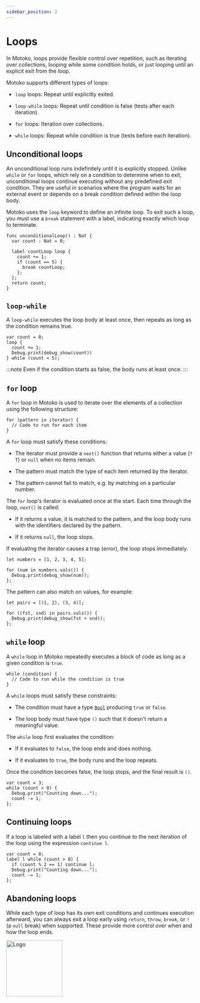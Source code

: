 ```yaml
---
sidebar_position: 2
---
```


# Loops

In Motoko, loops provide flexible control over repetition, such as iterating over collections, looping while some condition holds, or just looping until an explicit exit from the loop.

Motoko supports different types of loops:

- `loop` loops: Repeat until explicitly exited.

- `loop-while` loops: Repeat until condition is false (tests after each iteration).

- `for` loops: Iteration over collections.

- `while` loops: Repeat while condition is true (tests before each iteration).

## Unconditional loops

An unconditional loop runs indefinitely until it is explicitly stopped. Unlike `while` or `for` loops, which rely on a condition to determine when to exit, unconditional loops continue executing without any predefined exit condition. They are useful in scenarios where the program waits for an external event or depends on a break condition defined within the loop body.

Motoko uses the `loop` keyword to define an infinite loop. To exit such a loop, you must use a `break` statement with a label, indicating exactly which loop to terminate.

```motoko no-repl
func unconditionalLoop() : Nat {
  var count : Nat = 0;

  label countLoop loop {
    count += 1;
    if (count == 5) {
      break countLoop;
    };
  };
  return count;
}
```
<!---Will need to import debug for this and other examples--->
## `loop-while`

A `loop-while` executes the loop body at least once, then repeats as long as the condition remains true.

``` motoko no-repl
var count = 0;
loop {
  count += 1;
  Debug.print(debug_show(count))
} while (count < 5);
```

:::note
Even if the condition starts as false, the body runs at least once.
:::

## `for` loop

A `for` loop in Motoko is used to iterate over the elements of a collection using the following structure:

```motoko no-repl
for (pattern in iterator) {
  // Code to run for each item
}
```

A `for` loop must satisfy these conditions:

- The iterator must provide a `next()` function that returns either a value (`?T`) or `null` when no items remain.

- The pattern must match the type of each item returned by the iterator.

- The pattern cannot fail to match, e.g. by  matching on a particular number.

The `for` loop's iterator is evaluated once at the start. Each time through the loop, `next()` is called:

- If it returns a value, it is matched to the pattern, and the loop body runs with the identifiers declared by the pattern.

- If it returns `null`, the loop stops.

If evaluating the iterator causes a trap (error), the loop stops immediately.

```motoko no-repl
let numbers = [1, 2, 3, 4, 5];

for (num in numbers.vals()) {
  Debug.print(debug_show(num));
};
```

The pattern can also match on values, for example:

```motoko no-repl
let pairs = [(1, 2), (3, 4)];

for ((fst, snd) in pairs.vals()) {
  Debug.print(debug_show(fst + snd));
};
```

## `while` loop

A `while` loop in Motoko repeatedly executes a block of code as long as a given condition is `true`.

```motoko no-repl
while (condition) {
  // Code to run while the condition is true
}
```

A `while` loops must satisfy these constraints:

- The condition must have a type  [`Bool`](https://internetcomputer.org/docs/motoko/base/Bool) producing `true` or `false`.

- The loop body must have type `()` such that it doesn't return a meaningful value.

The `while` loop first evaluates the condition:

- If it evaluates to `false`, the loop ends and does nothing.

- If it evaluates to `true`, the body runs and the loop repeats.

Once the condition becomes false, the loop stops, and the final result is `()`.

```motoko no-repl
var count = 3;
while (count > 0) {
  Debug.print("Counting down...");
  count -= 1;
};
```

## Continuing loops

If a loop is labeled with a label `l` then you continue to the next iteration of the loop using the expression `continue l`.

```motoko no-repl
var count = 8;
label l while (count > 0) {
  if (count % 2 == 1) continue l; 
  Debug.print("Counting down...");
  count -= 1;
};
```

## Abandoning loops

While each type of loop has its own exit conditions and continues execution afterward, you can always exit a loop early using `return`, `throw`, `break`, or `!` (a `null` break) when supported. These provide more control over when and how the loop ends.

<img src="https://cdn-assets-eu.frontify.com/s3/frontify-enterprise-files-eu/eyJwYXRoIjoiZGZpbml0eVwvYWNjb3VudHNcLzAxXC80MDAwMzA0XC9wcm9qZWN0c1wvNFwvYXNzZXRzXC8zOFwvMTc2XC9jZGYwZTJlOTEyNDFlYzAzZTQ1YTVhZTc4OGQ0ZDk0MS0xNjA1MjIyMzU4LnBuZyJ9:dfinity:9Q2_9PEsbPqdJNAQ08DAwqOenwIo7A8_tCN4PSSWkAM?width=2400" alt="Logo" width="150" height="150" />
